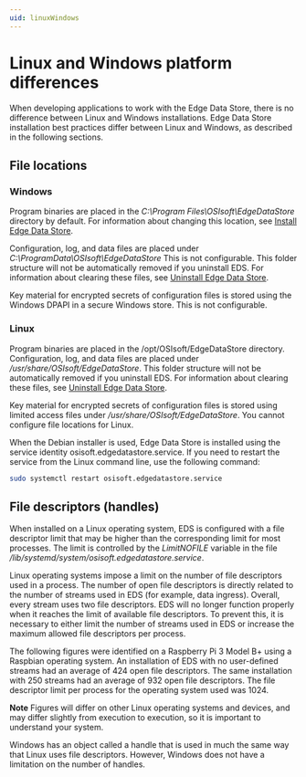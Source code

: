 ```yaml
---
uid: linuxWindows
---
```


# Linux and Windows platform differences

When developing applications to work with the Edge Data Store, there is no difference between Linux and Windows installations. Edge Data Store installation best practices differ between Linux and Windows, as described in the following sections.

## File locations

### Windows

Program binaries are placed in the _C:\Program Files\OSIsoft\EdgeDataStore_ directory by default. For information about changing this location, see [Install Edge Data Store](xref:InstallEdgeDataStore). 

Configuration, log, and data files are placed under _C:\ProgramData\OSIsoft\EdgeDataStore_ This is not configurable. This folder structure will not be automatically removed if you uninstall EDS.  For information about clearing these files, see [Uninstall Edge Data Store](xref:UninstallEdgeDataStore).

Key material for encrypted secrets of configuration files is stored using the Windows DPAPI in a secure Windows store. This is not configurable.

### Linux

Program binaries are placed in the /opt/OSIsoft/EdgeDataStore directory.  Configuration, log, and data files are placed under _/usr/share/OSIsoft/EdgeDataStore_. This folder structure will not be automatically removed if you uninstall EDS. For information about clearing these files, see [Uninstall Edge Data Store](xref:UninstallEdgeDataStore).

Key material for encrypted secrets of configuration files is stored using limited access files under _/usr/share/OSIsoft/EdgeDataStore_. You cannot configure file locations for Linux.

When the Debian installer is used, Edge Data Store is installed using the service identity osisoft.edgedatastore.service. If you need to restart the service from the Linux command line, use the following command:

```bash
sudo systemctl restart osisoft.edgedatastore.service
```

## File descriptors (handles)

When installed on a Linux operating system, EDS is configured with a file descriptor limit that may be higher than the corresponding limit for most processes. The limit is controlled by the _LimitNOFILE_ variable in the file _/lib/systemd/system/osisoft.edgedatastore.service_.

Linux operating systems impose a limit on the number of file descriptors used in a process. The number of open file descriptors is directly related to the number of streams used in EDS (for example, data ingress). Overall, every stream uses two file descriptors. EDS will no longer function properly when it reaches the limit of available file descriptors. To prevent this, it is necessary to either limit the number of streams used in EDS or increase the maximum allowed file descriptors per process.

The following figures were identified on a Raspberry Pi 3 Model B+ using a Raspbian operating system. An installation of EDS with no user-defined streams had an average of 424 open file descriptors. The same installation with 250 streams had an average of 932 open file descriptors. The file descriptor limit per process for the operating system used was 1024.

**Note**  Figures will differ on other Linux operating systems and devices, and may differ slightly from execution to execution, so it is important to understand your system.

Windows has an object called a handle that is used in much the same way that Linux uses file descriptors. However, Windows does not have a limitation on the number of handles.
